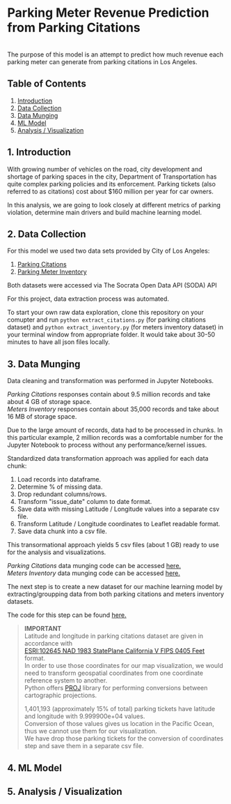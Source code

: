 # Parking Meter Revenue Prediction from Parking Citations 

<br>
The purpose of this model is an attempt to predict how much revenue each parking meter can generate from parking citations in Los Angeles.
<br>

## Table of Contents
1. [Introduction](#intro)
2. [Data Collection](#dcollection)
3. [Data Munging](#dmunging)
4. [ML Model](#ml)
5. [Analysis / Visualization](#av)

<a name="intro"></a>
## 1. Introduction

<p>With growing number of vehicles on the road, city development and shortage of parking spaces in the city, Department of Transportation has quite complex parking policies and its enforcement. Parking tickets (also referred to as citations) cost about $160 million per year for car owners.</p>

<p>In this analysis, we are going to look closely at different metrics of parking violation, determine main drivers and build machine learning model.</p>



<a name="dcollection"></a>
## 2. Data Collection

<p>For this model we used two data sets provided by City of Los Angeles:</p>

1. [Parking Citations](https://data.lacity.org/A-Well-Run-City/Parking-Citations/wjz9-h9np)
2. [Parking Meter Inventory](https://data.lacity.org/A-Livable-and-Sustainable-City/Parking-Meter-Inventory/s49e-q6j2)

<p>Both datasets were accessed via The Socrata Open Data API (SODA) API</p>

<p>For this project, data extraction process was automated.</p>

To start your own raw data exploration, clone this repository on your comupter and run `python extract_citations.py` (for parking citations dataset) and `python extract_inventory.py` (for meters inventory dataset) in your terminal window from appropriate folder. It would take about 30-50 minutes to have all json files locally.



<a name="dmunging"></a>
## 3. Data Munging

<p>Data cleaning and transformation was performed in Jupyter Notebooks.</p>

*Parking Citations* responses contain about 9.5 million records and take about 4 GB of storage space.
<br>
*Meters Inventory* responses contain about 35,000 records and take about 16 MB of storage space.</p>

<p>Due to the large amount of records, data had to be processed in chunks. In this particular example, 2 million records was a comfortable number for the Jupyter Notebook to process without any performance/kernel issues.</p>
<p>Standardized data transformation approach was applied for each data chunk:</p>

1. Load records into dataframe.
2. Determine % of missing data.
3. Drop redundant columns/rows.
4. Transform "issue_date" column to date format.
5. Save data with missing Latitude / Longitude values into a separate csv file.
6. Transform Latitude / Longitude coordinates to Leaflet readable format.
7. Save data chunk into a csv file.

<p>This transormational approach yields 5 csv files (about 1 GB) ready to use for the analysis and visualizations.</p>

*Parking Citations* data munging code can be accessed [here.](https://github.com/aicentaur/los_angeles_parking_citations/blob/master/data_collection_munging/parking_citations/transform_citations.ipynb)
<br>
*Meters Inventory* data munging code can be accessed [here.](https://github.com/aicentaur/los_angeles_parking_citations/blob/master/data_collection_munging/meters_inventory/transform_inventory.ipynb)

<p>The next step is to create a new dataset for our machine learning model by extracting/groupping data from both parking citations and meters inventory datasets.</p>

The code for this step can be found [here.](https://github.com/aicentaur/los_angeles_parking_citations/blob/master/ml_model/ml_model_data_preparation.ipynb)
<br>

> **IMPORTANT** <br>
> Latitude and longitude in parking citations dataset are given in accordance with <br>[ESRI:102645 NAD 1983 StatePlane California V FIPS 0405 Feet](https://epsg.io/102645) format.
<br> In order to use those coordinates for our map visualization, we would need to transform geospatial coordinates from one coordinate reference system to another. <br>
Python offers [PROJ](https://proj.org/index.html) library for performing conversions between cartographic projections.
> <p>1,401,193 (approximately 15% of total) parking tickets have latitude and longitude with 9.999900e+04 values.<br>
> Conversion of those values gives us location in the Pacific Ocean, thus we cannot use them for our visualization.<br>
> We have drop those parking tickets for the conversion of coordinates step and save them in a separate csv file.</p>


<a name="ml"></a>
## 4. ML Model



<a name="av"></a>
## 5. Analysis / Visualization


